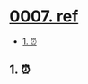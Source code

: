 # [0007. ref](https://github.com/Tdahuyou/TNotes.react/tree/main/notes/0007.%20ref)

<!-- region:toc -->
- [1. ⏰](#1-)
<!-- endregion:toc -->

## 1. ⏰
